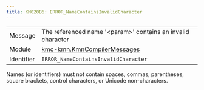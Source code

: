 ```yaml
---
title: KM020B6: ERROR_NameContainsInvalidCharacter
---
```


|            |           |
|------------|---------- |
| Message    | The referenced name '&lt;param&gt;' contains an invalid character |
| Module     | [kmc-kmn.KmnCompilerMessages](kmc-kmn.kmncompilermessages) |
| Identifier | `ERROR_NameContainsInvalidCharacter` |

Names (or identifiers) must not contain spaces, commas, parentheses,
square brackets, control characters, or Unicode non-characters.
